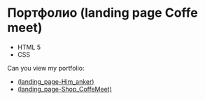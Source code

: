 # Портфолио (landing page Coffe meet)
- HTML 5
- CSS

Can you view my portfolio:
- [(landing_page-Him_anker)](https://nikta1531.github.io/landing-page-him_anker/)
- [(landing_page-Shop_CoffeMeet)](https://nikta1531.github.io/landing_page-Shop_Coffe/)
